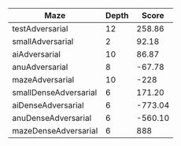 Maze | Depth | Score
-----|-------|-----
testAdversarial | 12 | 258.86
smallAdversarial | 2 | 92.18
aiAdversarial | 10 | 86.87
anuAdversarial | 8 | -67.78
mazeAdversarial | 10 | -228
smallDenseAdversarial | 6 | 171.20  
aiDenseAdversarial | 6 | -773.04
anuDenseAdversarial | 6 | -560.10
mazeDenseAdversarial | 6 | 888 
